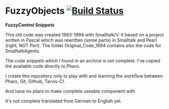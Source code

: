 # FuzzyObjects [![Build Status](https://secure.travis-ci.org/Fulnir/FuzzyObjects.png?branch=master)](https://www.travis-ci.org/Fulnir/FuzzyObjects)

**FuzzyControl Snippets**


This old code was created 1993-1994 with Smalltalk/V. It based on a project written in Pascal which was
rewritten (some parts) in Smalltalk and Pearl (right, NOT Perl). The folder Original_Code_1994 contains also 
the code for SmalltalkAgents.

The code snippets which I found in an archive is not complete. I've copied the available code directly to Pharo.

I create this repository only to play with and learning the workflow between Pharo, Git, Github, Tarvis-CI.

And have no plans to make complete useable component with


It's not complete translated from German to English yet.




